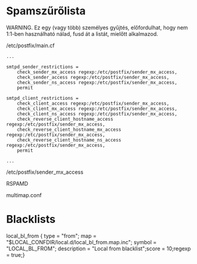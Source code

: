 # Spamszűrőlista

WARNING. Ez egy (vagy több) személyes gyűjtés, előfordulhat, hogy nem 1:1-ben használható nálad, fusd át a listát, mielőtt alkalmazod.

/etc/postfix/main.cf

```
...

smtpd_sender_restrictions =
	check_sender_mx_access regexp:/etc/postfix/sender_mx_access,
	check_sender_access regexp:/etc/postfix/sender_mx_access,
	check_sender_ns_access regexp:/etc/postfix/sender_mx_access,
	permit

smtpd_client_restrictions =
	check_client_access regexp:/etc/postfix/sender_mx_access,
	check_client_mx_access regexp:/etc/postfix/sender_mx_access,
	check_client_ns_access regexp:/etc/postfix/sender_mx_access,
	check_reverse_client_hostname_access regexp:/etc/postfix/sender_mx_access,
	check_reverse_client_hostname_mx_access regexp:/etc/postfix/sender_mx_access,
	check_reverse_client_hostname_ns_access regexp:/etc/postfix/sender_mx_access,
	permit

...
```
/etc/postfix/sender_mx_access

RSPAMD

multimap.conf
# Blacklists
local_bl_from { type = "from"; map = "$LOCAL_CONFDIR/local.d/local_bl_from.map.inc"; symbol = "LOCAL_BL_FROM"; description = "Local from blacklist";score = 10;regexp = true;}


